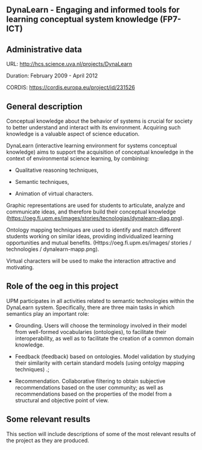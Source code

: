 ## DynaLearn - Engaging and informed tools for learning conceptual system knowledge (FP7-ICT)

## Administrative data
URL: http://hcs.science.uva.nl/projects/DynaLearn

Duration: February 2009 - April 2012

CORDIS: https://cordis.europa.eu/project/id/231526

## General description

Conceptual knowledge about the behavior of systems is crucial for society to better understand and interact with its environment. Acquiring such knowledge is a valuable aspect of science education.

DynaLearn (interactive learning environment for systems conceptual knowledge) aims to support the acquisition of conceptual knowledge in the context of environmental science learning, by combining:

- Qualitative reasoning techniques,

- Semantic techniques,

- Animation of virtual characters.


Graphic representations are used for students to articulate, analyze and communicate ideas, and therefore build their conceptual knowledge (https://oeg.fi.upm.es/images/stories/tecnologias/dynalearn-diag.png).

Ontology mapping techniques are used to identify and match different students working on similar ideas, providing individualized learning opportunities and mutual benefits. (Https://oeg.fi.upm.es/images/ stories / technologies / dynalearn-mapp.png).

Virtual characters will be used to make the interaction attractive and motivating.



## Role of the oeg in this project
UPM participates in all activities related to semantic technologies within the DynaLearn system. Specifically, there are three main tasks in which semantics play an important role:

* Grounding. Users will choose the terminology involved in their model from well-formed vocabularies (ontologies), to facilitate their interoperability, as well as to facilitate the creation of a common domain knowledge.

* Feedback (feedback) based on ontologies. Model validation by studying their similarity with certain standard models (using ontolgy mapping techniques) .;

* Recommendation. Collaborative filtering to obtain subjective recommendations based on the user community; as well as recommendations based on the properties of the model from a structural and objective point of view.


## Some relevant results
This section will include descriptions of some of the most relevant results of the project as they are produced.
